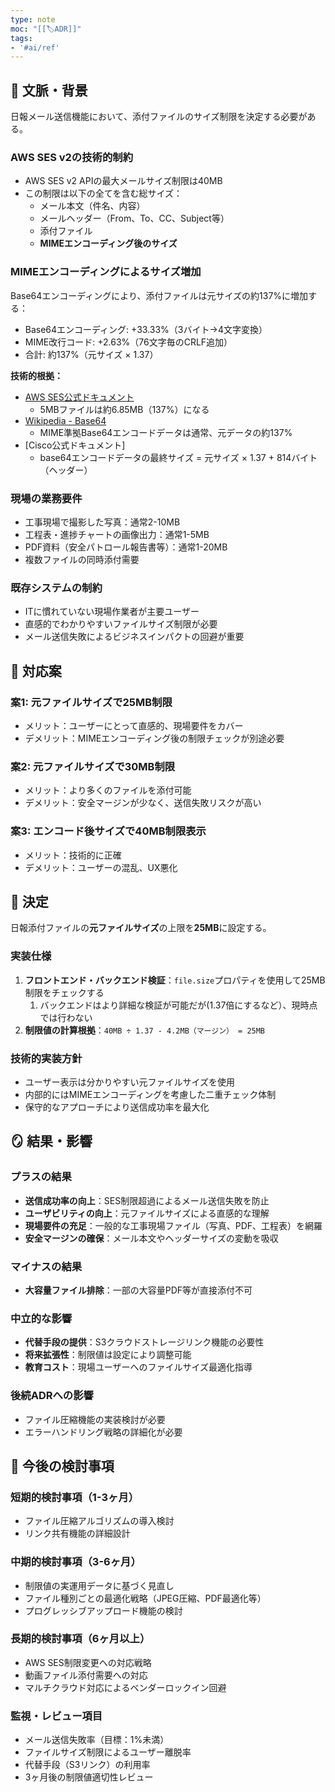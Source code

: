 ```yaml
---
type: note
moc: "[[🏷️ADR]]"
tags:
- '#ai/ref'
---
```

## 📜 文脈・背景

日報メール送信機能において、添付ファイルのサイズ制限を決定する必要がある。

### AWS SES v2の技術的制約

- AWS SES v2 APIの最大メールサイズ制限は40MB
- この制限は以下の全てを含む総サイズ：
    - メール本文（件名、内容）
    - メールヘッダー（From、To、CC、Subject等）
    - 添付ファイル
    - **MIMEエンコーディング後のサイズ**

### MIMEエンコーディングによるサイズ増加

Base64エンコーディングにより、添付ファイルは元サイズの約137%に増加する：

- Base64エンコーディング: +33.33%（3バイト→4文字変換）
- MIME改行コード: +2.63%（76文字毎のCRLF追加）
- 合計: 約137%（元サイズ × 1.37）

**技術的根拠：**

- [AWS SES公式ドキュメント](https://docs.aws.amazon.com/ses/latest/dg/manage-sending-quotas.html)
	- 5MBファイルは約6.85MB（137%）になる
- [Wikipedia - Base64](https://en.wikipedia.org/wiki/Base64)
	- MIME準拠Base64エンコードデータは通常、元データの約137%
- [Cisco公式ドキュメント]
	- base64エンコードデータの最終サイズ = 元サイズ × 1.37 + 814バイト（ヘッダー）

### 現場の業務要件

- 工事現場で撮影した写真：通常2-10MB
- 工程表・進捗チャートの画像出力：通常1-5MB
- PDF資料（安全パトロール報告書等）：通常1-20MB
- 複数ファイルの同時添付需要

### 既存システムの制約

- ITに慣れていない現場作業者が主要ユーザー
- 直感的でわかりやすいファイルサイズ制限が必要
- メール送信失敗によるビジネスインパクトの回避が重要

## 🎨 対応案

### 案1: 元ファイルサイズで25MB制限

- メリット：ユーザーにとって直感的、現場要件をカバー
- デメリット：MIMEエンコーディング後の制限チェックが別途必要

### 案2: 元ファイルサイズで30MB制限

- メリット：より多くのファイルを添付可能
- デメリット：安全マージンが少なく、送信失敗リスクが高い

### 案3: エンコード後サイズで40MB制限表示

- メリット：技術的に正確
- デメリット：ユーザーの混乱、UX悪化

## 🚀 決定

日報添付ファイルの**元ファイルサイズ**の上限を**25MB**に設定する。

### 実装仕様

1. **フロントエンド・バックエンド検証**：`file.size`プロパティを使用して25MB制限をチェックする
	1. バックエンドはより詳細な検証が可能だが(1.37倍にするなど）、現時点では行わない
2. **制限値の計算根拠**：`40MB ÷ 1.37 - 4.2MB（マージン） = 25MB`

### 技術的実装方針

- ユーザー表示は分かりやすい元ファイルサイズを使用
- 内部的にはMIMEエンコーディングを考慮した二重チェック体制
- 保守的なアプローチにより送信成功率を最大化

## 🪞 結果・影響

### プラスの結果

- **送信成功率の向上**：SES制限超過によるメール送信失敗を防止
- **ユーザビリティの向上**：元ファイルサイズによる直感的な理解
- **現場要件の充足**：一般的な工事現場ファイル（写真、PDF、工程表）を網羅
- **安全マージンの確保**：メール本文やヘッダーサイズの変動を吸収

### マイナスの結果

- **大容量ファイル排除**：一部の大容量PDF等が直接添付不可

### 中立的な影響

- **代替手段の提供**：S3クラウドストレージリンク機能の必要性
- **将来拡張性**：制限値は設定により調整可能
- **教育コスト**：現場ユーザーへのファイルサイズ最適化指導

### 後続ADRへの影響

- ファイル圧縮機能の実装検討が必要
- エラーハンドリング戦略の詳細化が必要

## 🍜 今後の検討事項

### 短期的検討事項（1-3ヶ月）

- ファイル圧縮アルゴリズムの導入検討
- リンク共有機能の詳細設計

### 中期的検討事項（3-6ヶ月）

- 制限値の実運用データに基づく見直し
- ファイル種別ごとの最適化戦略（JPEG圧縮、PDF最適化等）
- プログレッシブアップロード機能の検討

### 長期的検討事項（6ヶ月以上）

- AWS SES制限変更への対応戦略
- 動画ファイル添付需要への対応
- マルチクラウド対応によるベンダーロックイン回避

### 監視・レビュー項目

- メール送信失敗率（目標：1%未満）
- ファイルサイズ制限によるユーザー離脱率
- 代替手段（S3リンク）の利用率
- 3ヶ月後の制限値適切性レビュー


